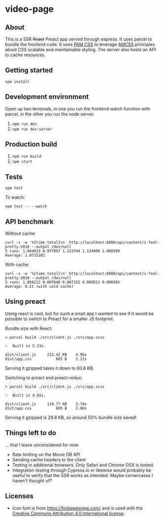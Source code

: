 # video-page

## About

This is a SSR ~~React~~ Preact app served through express. It uses parcel to bundle the frontend code. It uses [PAM CSS](https://mrgreentech.github.io/pam/) to leverage [AMCSS](https://amcss.github.io/) principles about CSS scalable and maintainable styling. The server also hosts an API to cache resources.

## Getting started

`npm install`

## Development environment

Open up two terminals, in one you run the frontend watch function with parcel, in the other you run the node server.

1. `npm run dev`
2. `npm run dev:server`

## Production build

1. `npm run build`
2. `npm start`

## Tests

`npm test`

To watch:

`npm test -- --watch`

## API benchmark

Without cache:

```
curl -s -w '%{time_total}\n' http://localhost:8080/api/content/i-feel-pretty-2018 --output /dev/null
5 runs: 1.044033 0.977057 1.123744 1.124408 1.088309
Average: 1.0715102
```

With cache:

```
curl -s -w '%{time_total}\n' http://localhost:8080/api/content/i-feel-pretty-2018 --output /dev/null
5 runs: 1.056212 0.007648 0.007152 0.005811 0.006565
Average: 0.21 (with cold cache)
```

## Using preact

Using react is cool, but for such a small app I wanted to see if it would be possible to switch to Preact for a smaller JS footprint.

Bundle size with React:

```
> parcel build ./src/client.js ./src/app.scss

✨  Built in 5.23s.

dist/client.js     223.42 KB    4.96s
dist/app.css           605 B    2.21s
```

Serving it gzipped takes it down to 60.6 KB.

Switching to preact and preact-redux:

```
> parcel build ./src/client.js ./src/app.scss

✨  Built in 4.01s.

dist/client.js     119.77 KB    3.74s
dist/app.css           605 B    2.86s
```

Serving it gzipped is 29.8 KB, so around 50% bundle size saved!

## Things left to do

... that I leave unconsidered for now:

-   Rate limiting on the Movie DB API
-   Sending cache headers to the client
-   Testing in additional browsers. Only Safari and Chrome OSX is tested.
-   Integration testing through Cypress.io or likewise would probably be useful to verify that the SSR works as intended. Maybe cornercases I haven't thought of?

## Licenses

-   Icon font is from https://fontawesome.com/ and is used with the [Creative Commons Attribution 4.0 International license](https://fontawesome.com/license).
